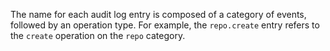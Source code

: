 The name for each audit log entry is composed of a category of events, followed by an operation type. For example, the `repo.create` entry refers to the `create` operation on the `repo` category.